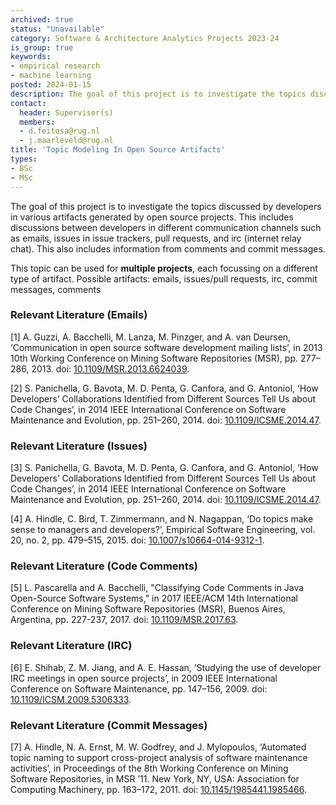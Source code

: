 ```yaml
---
archived: true
status: "Unavailable"
category: Software & Architecture Analytics Projects 2023-24
is_group: true
keywords:
- empirical research
- machine learning
posted: 2024-01-15
description: The goal of this project is to investigate the topics discussed by developers in various artifacts generated by open source projects, e.g., communication channels such as emails, issues in issue trackers, pull requests, and IRC (internet relay chat).
contact:
  header: Supervisor(s)
  members:
  - d.feitosa@rug.nl
  - j.maarleveld@rug.nl
title: 'Topic Modeling In Open Source Artifacts'
types:
- BSc
- MSc
---
```


The goal of this project is to investigate the topics discussed by developers in various artifacts generated by open source projects. This includes discussions between developers in different  communication channels such as emails, issues in issue trackers, pull requests, and irc (internet relay chat). This also includes information from comments and commit messages.

This topic can be used for **multiple projects**, each focussing on a different type of artifact. Possible artifacts: emails, issues/pull requests, irc, commit messages, comments

### Relevant Literature (Emails)

[1] A. Guzzi, A. Bacchelli, M. Lanza, M. Pinzger, and A. van Deursen, ‘Communication in open source software development mailing lists’, in 2013 10th Working Conference on Mining Software Repositories (MSR), pp. 277–286, 2013.
doi: [10.1109/MSR.2013.6624039](https://doi.org/10.1109/MSR.2013.6624039).

[2] S. Panichella, G. Bavota, M. D. Penta, G. Canfora, and G. Antoniol, ‘How Developers’ Collaborations Identified from Different Sources Tell Us about Code Changes’, in 2014 IEEE International Conference on Software Maintenance and Evolution, pp. 251–260, 2014.
doi: [10.1109/ICSME.2014.47](https://doi.org/10.1109/ICSME.2014.47).


### Relevant Literature (Issues)

[3] S. Panichella, G. Bavota, M. D. Penta, G. Canfora, and G. Antoniol, ‘How Developers’ Collaborations Identified from Different Sources Tell Us about Code Changes’, in 2014 IEEE International Conference on Software Maintenance and Evolution, pp. 251–260, 2014.
doi: [10.1109/ICSME.2014.47](https://doi.org/10.1109/ICSME.2014.47).

[4] A. Hindle, C. Bird, T. Zimmermann, and N. Nagappan, ‘Do topics make sense to managers and developers?’, Empirical Software Engineering, vol. 20, no. 2, pp. 479–515, 2015.
doi: [10.1007/s10664-014-9312-1](https://doi.org/10.1007/s10664-014-9312-1).

### Relevant Literature (Code Comments)

[5] L. Pascarella and A. Bacchelli, "Classifying Code Comments in Java Open-Source Software Systems," in 2017 IEEE/ACM 14th International Conference on Mining Software Repositories (MSR), Buenos Aires, Argentina, pp. 227-237, 2017.
doi: [10.1109/MSR.2017.63](https://doi.org/10.1109/MSR.2017.63).

### Relevant Literature (IRC)

[6] E. Shihab, Z. M. Jiang, and A. E. Hassan, ‘Studying the use of developer IRC meetings in open source projects’, in 2009 IEEE International Conference on Software Maintenance, pp. 147–156, 2009.
doi: [10.1109/ICSM.2009.5306333](https://doi.org/10.1109/ICSM.2009.5306333).

### Relevant Literature (Commit Messages)

[7] A. Hindle, N. A. Ernst, M. W. Godfrey, and J. Mylopoulos, ‘Automated topic naming to support cross-project analysis of software maintenance activities’, in Proceedings of the 8th Working Conference on Mining Software Repositories, in MSR ’11. New York, NY, USA: Association for Computing Machinery, pp. 163–172, 2011.
doi: [10.1145/1985441.1985466](https://doi.org/10.1145/1985441.1985466).
